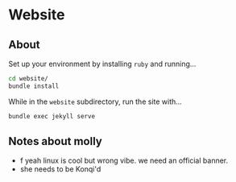 # Website

## About

Set up your environment by installing `ruby` and running...

```bash
cd website/
bundle install
```

While in the `website` subdirectory, run the site with...

```bash
bundle exec jekyll serve
```

## Notes about molly

- f yeah linux is cool but wrong vibe. we need an official banner.
- she needs to be Konqi'd
